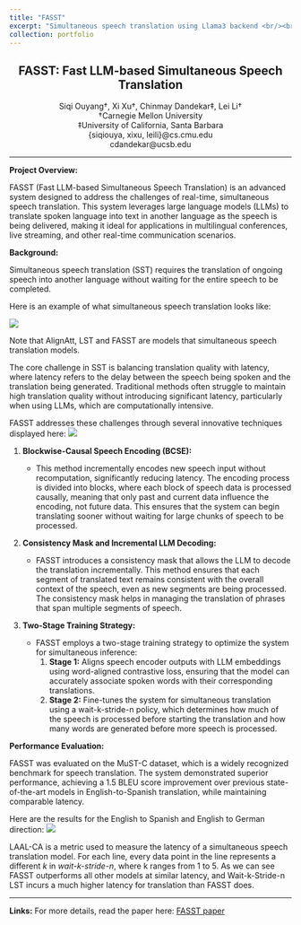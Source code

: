 ```yaml
---
title: "FASST"
excerpt: "Simultaneous speech translation using Llama3 backend <br/><br/><img src='/chinmaydandekar/images/fasst/latency.png' style='width: 75%'>"
collection: portfolio
---
```


<h2 style="text-align: center; text-style: bold"> FASST: Fast LLM-based Simultaneous Speech Translation </h2>
<p style="text-align: center;">
Siqi Ouyang†, Xi Xu†, Chinmay Dandekar‡, Lei Li†<br/>
†Carnegie Mellon University<br/>
‡University of California, Santa Barbara<br/>
{siqiouya, xixu, leili}@cs.cmu.edu<br/>
cdandekar@ucsb.edu
</p>

---

**Project Overview:**

FASST (Fast LLM-based Simultaneous Speech Translation) is an advanced system designed to address the challenges of real-time, simultaneous speech translation. This system leverages large language models (LLMs) to translate spoken language into text in another language as the speech is being delivered, making it ideal for applications in multilingual conferences, live streaming, and other real-time communication scenarios.

**Background:**

Simultaneous speech translation (SST) requires the translation of ongoing speech into another language without waiting for the entire speech to be completed. 

Here is an example of what simultaneous speech translation looks like:

<img src='/chinmaydandekar/images/fasst/latency.png'>

Note that AlignAtt, LST and FASST are models that simultaneous speech translation models.

The core challenge in SST is balancing translation quality with latency, where latency refers to the delay between the speech being spoken and the translation being generated. Traditional methods often struggle to maintain high translation quality without introducing significant latency, particularly when using LLMs, which are computationally intensive.

FASST addresses these challenges through several innovative techniques displayed here:
<img src='/chinmaydandekar/images/fasst/architecture.png'>

1. **Blockwise-Causal Speech Encoding (BCSE):**
   - This method incrementally encodes new speech input without recomputation, significantly reducing latency. The encoding process is divided into blocks, where each block of speech data is processed causally, meaning that only past and current data influence the encoding, not future data. This ensures that the system can begin translating sooner without waiting for large chunks of speech to be processed.


2. **Consistency Mask and Incremental LLM Decoding:**
   - FASST introduces a consistency mask that allows the LLM to decode the translation incrementally. This method ensures that each segment of translated text remains consistent with the overall context of the speech, even as new segments are being processed. The consistency mask helps in managing the translation of phrases that span multiple segments of speech.


3. **Two-Stage Training Strategy:**
   - FASST employs a two-stage training strategy to optimize the system for simultaneous inference:
     1. **Stage 1:** Aligns speech encoder outputs with LLM embeddings using word-aligned contrastive loss, ensuring that the model can accurately associate spoken words with their corresponding translations.
     2. **Stage 2:** Fine-tunes the system for simultaneous translation using a wait-k-stride-n policy, which determines how much of the speech is processed before starting the translation and how many words are generated before more speech is processed.



**Performance Evaluation:**

FASST was evaluated on the MuST-C dataset, which is a widely recognized benchmark for speech translation. The system demonstrated superior performance, achieving a 1.5 BLEU score improvement over previous state-of-the-art models in English-to-Spanish translation, while maintaining comparable latency.

Here are the results for the English to Spanish and English to German direction:
<img src='/chinmaydandekar/images/fasst/results.png'>

LAAL-CA is a metric used to measure the latency of a simultaneous speech translation model. For each line, every data point in the line represents a different _k_ in _wait-k-stride-n_, where k ranges from 1 to 5.  As we can see FASST outperforms all other models at similar latency, and Wait-k-Stride-n LST incurs a much higher latency for translation than FASST does.

---

**Links:**
For more details, read the paper here: [FASST paper](/chinmaydandekar/files/fasst.pdf)
